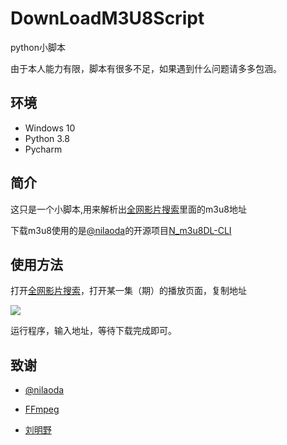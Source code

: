 # DownLoadM3U8Script

python小脚本

由于本人能力有限，脚本有很多不足，如果遇到什么问题请多多包涵。

## 环境

- Windows 10
- Python 3.8
- Pycharm


## 简介

这只是一个小脚本,用来解析出[全网影片搜索](http://lab.liumingye.cn/)里面的m3u8地址

下载m3u8使用的是[@nilaoda](https://github.com/nilaoda)的开源项目[N_m3u8DL-CLI](https://github.com/nilaoda/N_m3u8DL-CLI)

## 使用方法

打开[全网影片搜索](http://lab.liumingye.cn/)，打开某一集（期）的播放页面，复制地址

![](https://cdn.jsdelivr.net/gh/HowieHye/CDN/img/20200613172607.png)

运行程序，输入地址，等待下载完成即可。

## 致谢

- [@nilaoda](https://github.com/nilaoda)

- [FFmpeg](http://ffmpeg.org/)

- [刘明野](https://liumingye.cn/)

